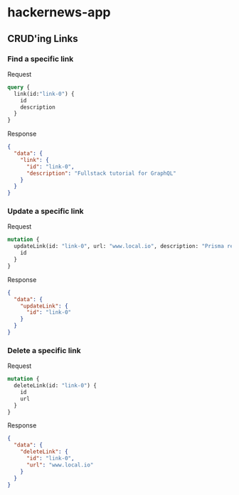 # hackernews-app

## CRUD'ing Links

### Find a specific link

Request

```graphql
query {
  link(id:"link-0") {
    id
    description
  }
}
```

Response 

```json
{
  "data": {
    "link": {
      "id": "link-0",
      "description": "Fullstack tutorial for GraphQL"
    }
  }
}
```

###  Update a specific link

Request

```graphql
mutation {
  updateLink(id: "link-0", url: "www.local.io", description: "Prisma replaces ORMs") {
    id
  }
}
```

Response 

```json
{
  "data": {
    "updateLink": {
      "id": "link-0"
    }
  }
}
```

###  Delete a specific link

Request

```graphql
mutation {
  deleteLink(id: "link-0") {
    id
    url
  }
}
```

Response 

```json
{
  "data": {
    "deleteLink": {
      "id": "link-0",
      "url": "www.local.io"
    }
  }
}
```